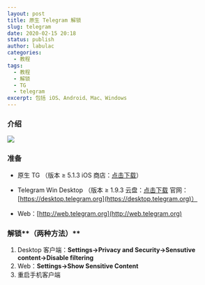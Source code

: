 ```yaml
---
layout: post
title: 原生 Telegram 解锁
slug: telegram
date: 2020-02-15 20:18
status: publish
author: labulac
categories: 
  - 教程
tags: 
  - 教程
  - 解锁
  - TG
  - telegram
excerpt: 包括 iOS、Android、Mac、Windows
---
```


### 介绍

![](https://i.loli.net/2020/02/23/Fzcyv6MTreIHg8P.jpg)

### 准备

- 原生 TG （版本 ≥ 5.1.3  iOS 商店：[点击下载](https://apps.apple.com/cn/app/telegram-messenger/id686449807)）

- Telegram Win Desktop （版本 ≥ 1.9.3  云盘：[点击下载](https://www.lanzous.com/b0cvwkj4j)  官网：[https://desktop.telegram.org](https://desktop.telegram.org)）

- Web：[http://web.telegram.org](http://web.telegram.org)

### 解锁**（两种方法）**

1. Desktop 客户端：**Settings→Privacy and Security→Sensutive content→Disable filtering**
2. Web：**Settings→Show Sensitive Content**
3. 重启手机客户端